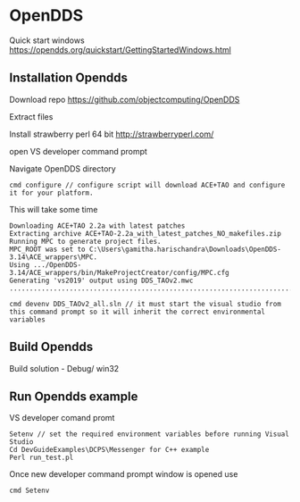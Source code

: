 # OpenDDS
Quick start windows https://opendds.org/quickstart/GettingStartedWindows.html

## Installation Opendds 

Download repo 
https://github.com/objectcomputing/OpenDDS

Extract files 

Install strawberry perl 64 bit
http://strawberryperl.com/

open VS developer command prompt 

Navigate OpenDDS directory

    cmd configure // configure script will download ACE+TAO and configure it for your platform.
    
This will take some time  

    Downloading ACE+TAO 2.2a with latest patches 
    Extracting archive ACE+TAO-2.2a_with_latest_patches_NO_makefiles.zip 
    Running MPC to generate project files. 
    MPC_ROOT was set to C:\Users\gamitha.harischandra\Downloads\OpenDDS-3.14\ACE_wrappers\MPC. 
    Using .../OpenDDS-3.14/ACE_wrappers/bin/MakeProjectCreator/config/MPC.cfg 
    Generating 'vs2019' output using DDS_TAOv2.mwc 
    .............................................................................................................
    
    cmd devenv DDS_TAOv2_all.sln // it must start the visual studio from this command prompt so it will inherit the correct environmental variables 

## Build  Opendds   

Build solution - Debug/ win32

## Run Opendds example    

VS developer comand promt

    Setenv // set the required environment variables before running Visual Studio
    Cd DevGuideExamples\DCPS\Messenger for C++ example
    Perl run_test.pl
    
Once new  developer command prompt window is opened use 

    cmd Setenv
